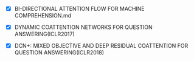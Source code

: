 - [x] BI-DIRECTIONAL ATTENTION FLOW FOR MACHINE COMPREHENSION.md
- [x] DYNAMIC COATTENTION NETWORKS FOR QUESTION ANSWERING(ICLR2017)
- [x] DCN+: MIXED OBJECTIVE AND DEEP RESIDUAL COATTENTION FOR QUESTION ANSWERING(ICLR2018)

